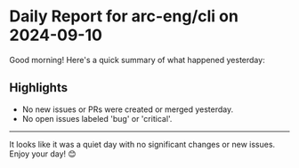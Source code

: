 # Daily Report for arc-eng/cli on 2024-09-10

Good morning! Here's a quick summary of what happened yesterday:

## Highlights
- No new issues or PRs were created or merged yesterday.
- No open issues labeled 'bug' or 'critical'.

---

It looks like it was a quiet day with no significant changes or new issues. Enjoy your day! 😊
